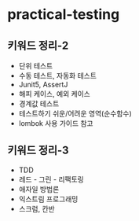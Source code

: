 # practical-testing

## 키워드 정리-2
* 단위 테스트
* 수동 테스트, 자동화 테스트
* Junit5, AssertJ
* 해피 케이스, 예외 케이스
* 경계값 테스트
* 테스트하기 쉬운/어려운 영역(순수함수)
* lombok 사용 가이드 참고

## 키워드 정리-3
* TDD
* 레드 - 그린 - 리팩토링
* 애자일 방법론
* 익스트림 프로그래밍
* 스크럼, 칸반



